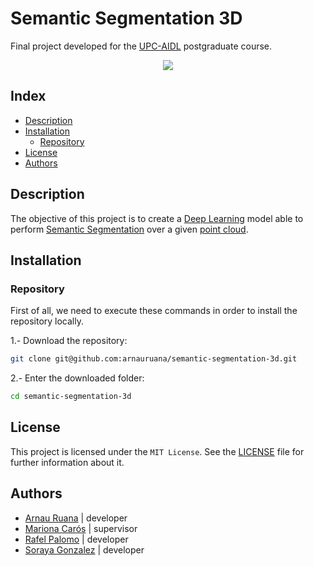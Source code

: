 # Semantic Segmentation 3D

Final project developed for the [UPC-AIDL](https://www.talent.upc.edu/ing/estudis/formacio/curs/310401/posgrado-artificial-intelligence-deep-learning/) postgraduate course.

<p align="center">
  <img *img* src="https://external-content.duckduckgo.com/iu/?u=https%3A%2F%2Fpythonawesome.com%2Fcontent%2Fimages%2F2019%2F08%2FLiDAR-Bonnetal.jpg&f=1&nofb=1&ipt=ca2ab3059b21edf04bfd01bfa4b86b9373682fa7b63e4d9e7f5e59c970273874&ipo=images"/>
</p>

## Index

* [Description](#description)
* [Installation](#installation)
  * [Repository](#repository)
* [License](#license)
* [Authors](#authors)

## Description

The objective of this project is to create a [Deep Learning](https://en.wikipedia.org/wiki/Deep_learning) model able to perform [Semantic Segmentation](https://paperswithcode.com/task/semantic-segmentation) over a given [point cloud](https://en.wikipedia.org/wiki/Point_cloud).

## Installation

### Repository

First of all, we need to execute these commands in order to install the repository locally.

1.- Download the repository:

```bash
git clone git@github.com:arnauruana/semantic-segmentation-3d.git
```

2.- Enter the downloaded folder:

```bash
cd semantic-segmentation-3d
```

## License

This project is licensed under the `MIT License`. See the [LICENSE](./LICENSE.md) file for further information about it.

## Authors

* [Arnau Ruana](https://github.com/arnauruana) | developer
* [Mariona Carós](https://github.com/marionacaros) | supervisor
* [Rafel Palomo](https://github.com/RafelPalomo) | developer
* [Soraya Gonzalez](https://github.com/SorayaGonzalezSanchez) | developer
